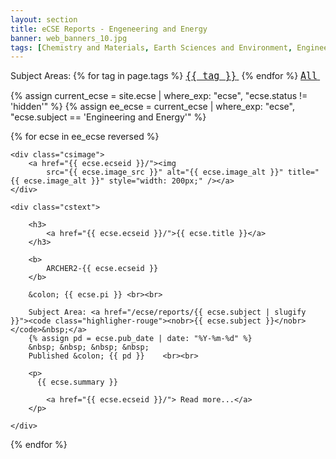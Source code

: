 ```yaml
---
layout: section
title: eCSE Reports - Engeneering and Energy
banner: web_banners_10.jpg
tags: [Chemistry and Materials, Earth Sciences and Environment, Engineering and Energy,  Fundamental physics, Mathematics and Computer Science]
---
```


  
<div>
Subject Areas:
{% for tag in page.tags %}
<a href="/ecse/reports/{{ tag | slugify  }}" ><code  style="font-size:15px;"><nobr>{{ tag }}</nobr></code>&nbsp;</a>
{% endfor %} 
<a href="/ecse/reports/" ><code  style="font-size:15px;"><nobr>All</nobr></code>&nbsp;</a>   
</div>


{% assign current_ecse = site.ecse | where_exp: "ecse", "ecse.status != 'hidden'" %}
{% assign ee_ecse = current_ecse | where_exp: "ecse", "ecse.subject == 'Engineering and Energy'" %}

{% for ecse in ee_ecse reversed %}



<div class="casestudy">

	<div class="csimage">
		<a href="{{ ecse.ecseid }}/"><img
			src="{{ ecse.image_src }}" alt="{{ ecse.image_alt }}" title="{{ ecse.image_alt }}" style="width: 200px;" /></a>
	</div>

	<div class="cstext">

		<h3>
			<a href="{{ ecse.ecseid }}/">{{ ecse.title }}</a>
		</h3>

		<b>
			ARCHER2-{{ ecse.ecseid }} 
		</b>

 		&colon; {{ ecse.pi }} <br><br>

		Subject Area: <a href="/ecse/reports/{{ ecse.subject | slugify }}"><code class="highligher-rouge"><nobr>{{ ecse.subject }}</nobr></code>&nbsp;</a>
        {% assign pd = ecse.pub_date | date: "%Y-%m-%d" %}
		&nbsp; &nbsp; &nbsp; &nbsp;
		Published &colon; {{ pd }}    <br><br>	

		<p>
          {{ ecse.summary }}
		 
			<a href="{{ ecse.ecseid }}/"> Read more...</a>
		</p>

	</div>
</div>






{% endfor %}







